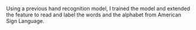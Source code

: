 Using a previous hand recognition model, I trained the model and extended the feature to read and label the words and the alphabet from American Sign Language. 
